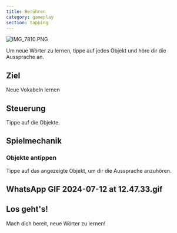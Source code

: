 ```yaml
---
title: Berühren
category: gameplay
section: tapping
---
```

![IMG_7810.PNG](https://help.studycat.com/hc/article_attachments/34782105723161)

Um neue Wörter zu lernen, tippe auf jedes Objekt und höre dir die Aussprache an.

## Ziel

Neue Vokabeln lernen

## Steuerung

Tippe auf die Objekte.

## Spielmechanik

### Objekte antippen

Tippe auf das angezeigte Objekt, um dir die Aussprache anzuhören.

## WhatsApp GIF 2024-07-12 at 12.47.33.gif

## Los geht's!

Mach dich bereit, neue Wörter zu lernen!